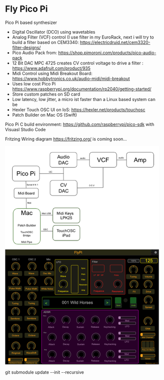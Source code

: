 # Fly Pico Pi
Pico Pi based synthesizer

- Digital Oscillator (DCO) using wavetables
- Analog Filter (VCF) control (I use filter in my EuroRack, next i will try to build a filter based on CEM3340:  https://electricdruid.net/cem3320-filter-designs/
- Pico Audio Pack from: https://shop.pimoroni.com/products/pico-audio-pack
- 12 Bit DAC MPC 4725 creates CV control voltage to drive a filter : https://www.adafruit.com/product/935
- Midi Control using Midi Breakout Board: https://www.hobbytronics.co.uk/audio-midi/midi-breakout
- Uses low cost Pico Pi https://www.raspberrypi.org/documentation/rp2040/getting-started/
- Store custom patches on SD card
- Low latency, low jitter, a micro ist faster than a Linux based system can be
- Hexler Touch OSC UI on IoS:  https://hexler.net/products/touchosc
- Patch Builder on Mac OS (Swift)


Pico Pi C build environment: https://github.com/raspberrypi/pico-sdk with Visuasl Studio Code

Fritzing Wiring diagram https://fritzing.org/ is coming soon...

<img src="img/testsetup.png" />
<img src="img/ui.png" />


git submodule update --init --recursive


